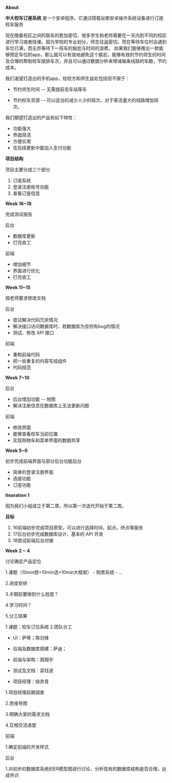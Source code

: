 
<strong>About</strong>

</p>
<p><strong>中大校车订座系统</strong> 是一个安卓程序。它通过搭载谷歌安卓操作系统设备进行订座校车服务

</p>
<p>现在随着校区之间的联系的愈加密切，很多学生和老师需要在一天内到不同的校区进行学习或者授课。因为学校的专业划分，师生往返密切。而在等待车位时会遇到车位已满，而无奈等待下一班车的尴尬与时间的浪费。
如果我们能够推出一款能够预定车位的app，那么就可以有效地避免这个尴尬，能够有效的节约师生的时间及合理的帮助校车按排车次，并且可以通过数据分析来增减每条线路的车数，节约成本。


</p>
<p>我们渴望打造出的手机app，给校方和师生益处包括但不限于：

</p>
<ul>
<li><p>节约师生时间
-- 无需提前去车站等车</p>
</li>
<li><p>节约校车资源
-- 可以适当的减少人少的班次，对于客流量大的线路增加班次。</p>
</li>
</ul>
<p>我们期望打造出的产品有如下特性：

</p>
<ul>
<li>功能强大</li>
<li>界面简洁</li>
<li>方便实用</li>
<li>在后续更新中能加入支付功能</li>
</ul>
<p><strong>项目结构</strong>

</p>
<p>项目主要分成三个部分

</p>
<ol>
<li>订座系统</li>
<li>登录注册账号功能</li>
<li>查看订座信息</li>
</ol>
<p><strong>Week 16~18</strong>

</p>
<p>完成测试报告

</p>
<p>后台

</p>
<ul>
<li>数据库更新</li>
<li>打完收工</li>
</ul>
<p>前端

</p>
<ul>
<li>增加细节</li>
<li>界面进行优化</li>
<li>打完收工</li>
</ul>
<p><strong>Week 11~15</strong>

</p>
<p>按老师要求修改文档

</p>
<p>后台

</p>
<ul>
<li>尝试解决代码冗余情况</li>
<li>解决接口访问数据库时，若数据库为空则有bug的情况</li>
<li>测试、修改 API 接口</li>
</ul>
<p>前端

</p>
<ul>
<li>重构前端代码</li>
<li>把一些重复的内容写成组件</li>
<li>代码规范</li>
</ul>
<p><strong>Week 7~10 </strong>


</p>
<p>后台

</p>
<ul>
<li>后台增加功能 -- 地图</li>
<li>解决注册信息在数据库上无法更新问题</li>
</ul>
<p>前端

</p>
<ul>
<li>修改界面</li>
<li>能够查看校车当前位置</li>
<li>实现购物车和菜单界面的数据共享</li>
</ul>
<p><strong>Week 5~6 </strong>

</p>
<p>初步完成前端界面与部分后台功能后台

</p>
<ul>
<li>简单的登录注册界面</li>
<li>选座功能</li>
<li>订座功能</li>
</ul>
<p><strong>Itearation 1</strong>

</p>
<p>因为我们小组成立于第二周，所以第一次迭代开始于第二周。

</p>
<p><strong>目标</strong>

</p>
<ol>
<li>16前端初步完成项目原型，可以进行选择时间、起点，终点等服务</li>
<li>17后台初步完成数据库设计、基本的 API 开发</li>
<li>18尝试前端后台对接</li>
</ol>
<p><strong>Week 2 ~ 4</strong>

</p>
<p>讨论确定产品定位

</p>
<p>1.课题（10min想+10min选+10min大框架） 
- 购票系统
- …

</p>
<p>2.进度安排

</p>
<p>3.半期前要做到什么程度？

</p>
<p>4.学习时间？

</p>
<p>5.分工结果

</p>
<p>1.课题：校车订位系统
2.团队分工
  
- UI：萨蒂；陈剑锋

- 后端及数据库搭建：萨迪；
  
- 前端与架构：周翔宇

- 测试及文档：梁钰波

- 项目经理：徐彦青

</p>
<p>  
  
  1.项目经理前期调查
  
  2.思维导图
  
  3.明确大家的需求文档
  
  4.互相交流进度


</p>
<p>前端

</p>
<p>  1.确定前端的开发样式


</p>
<p>后台

</p>
<p>  1.对初步的数据库系统的ER模型图进行讨论，分析现有的数据库结构是否合理，达成共识



